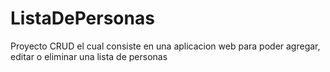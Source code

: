 # ListaDePersonas

Proyecto CRUD el cual consiste en una aplicacion web para poder agregar, editar o eliminar una lista de personas
